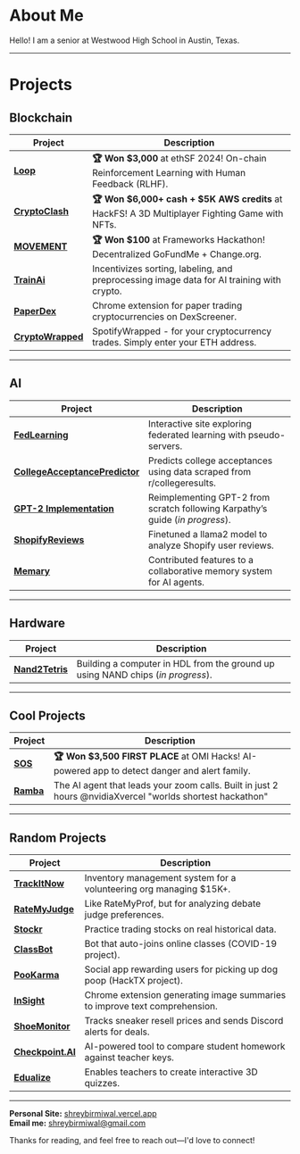 # About Me  
Hello! I am a senior at Westwood High School in Austin, Texas.  

---

# Projects  

## **Blockchain**  
| Project | Description |
|---------|-------------|
|  [**Loop**](https://github.com/shreybirmiwal/L00P-ethSF2024) | **🏆 Won $3,000** at ethSF 2024! On-chain Reinforcement Learning with Human Feedback (RLHF). |
|  [**CryptoClash**](https://github.com/shreybirmiwal/CryptoClash-HackFS2024) | **🏆 Won $6,000+ cash + $5K AWS credits** at HackFS! A 3D Multiplayer Fighting Game with NFTs. |
|  [**MOVEMENT**](https://github.com/shreybirmiwal/movement) | **🏆 Won $100** at Frameworks Hackathon! Decentralized GoFundMe + Change.org. |
|  [**TrainAi**](https://github.com/shreybirmiwal/trainAI) | Incentivizes sorting, labeling, and preprocessing image data for AI training with crypto. |
|  [**PaperDex**](https://github.com/shreybirmiwal/PaperDex) | Chrome extension for paper trading cryptocurrencies on DexScreener. |
|  [**CryptoWrapped**](https://github.com/shreybirmiwal/CryptoWrapped) | SpotifyWrapped - for your cryptocurrency trades. Simply enter your ETH address. |

---

## **AI**  
| Project | Description |
|---------|-------------|
|  [**FedLearning**](https://github.com/shreybirmiwal/fedlearning) | Interactive site exploring federated learning with pseudo-servers. |
|  [**CollegeAcceptancePredictor**](https://github.com/shreybirmiwal/college-predictor) | Predicts college acceptances using data scraped from r/collegeresults. |
|  [**GPT-2 Implementation**](https://github.com/shreybirmiwal/ml-research) | Reimplementing GPT-2 from scratch following Karpathy’s guide (*in progress*). |
|  [**ShopifyReviews**](https://github.com/shreybirmiwal/finetuned-llama2-user_reviews) | Finetuned a llama2 model to analyze Shopify user reviews. |
|  [**Memary**](https://github.com/kingjulio8238/Memary/pull/26) | Contributed features to a collaborative memory system for AI agents. |

---

## **Hardware**  
| Project | Description |
|---------|-------------|
|  [**Nand2Tetris**](https://github.com/shreybirmiwal/nand2tetris) | Building a computer in HDL from the ground up using NAND chips (*in progress*). |

---

## **Cool Projects**  
| Project | Description |
|---------|-------------|
|  [**SOS**](https://github.com/shreybirmiwal/sos) | **🏆 Won $3,500 FIRST PLACE** at OMI Hacks! AI-powered app to detect danger and alert family. |
|  [**Ramba**](https://github.com/shreybirmiwal/Ramba-Nvidia-Hackathon) | The AI agent that leads your zoom calls. Built in just 2 hours @nvidiaXvercel "worlds shortest hackathon" |

---

## **Random Projects**  
| Project | Description |
|---------|-------------|
|  [**TrackItNow**](https://github.com/shreybirmiwal/trackitnow) | Inventory management system for a volunteering org managing $15K+. |
|  [**RateMyJudge**](https://github.com/shreybirmiwal/ratemyjudge) | Like RateMyProf, but for analyzing debate judge preferences. |
|  [**Stockr**](https://github.com/shreybirmiwal/stockr-game) | Practice trading stocks on real historical data. |
|  [**ClassBot**](https://github.com/shreybirmiwal/ClassBot) | Bot that auto-joins online classes (COVID-19 project). |
|  [**PooKarma**](https://github.com/shreybirmiwal/PooKarma-HackTheFutureHackathon2023) | Social app rewarding users for picking up dog poop (HackTX project). |
|  [**InSight**](https://github.com/shreybirmiwal/inSight-Chrome-Extension) | Chrome extension generating image summaries to improve text comprehension. |
|  [**ShoeMonitor**](https://github.com/shreybirmiwal/ShoeMonitor) | Tracks sneaker resell prices and sends Discord alerts for deals. |
|  [**Checkpoint.AI**](https://github.com/shreybirmiwal/checkpoint.ai) | AI-powered tool to compare student homework against teacher keys. |
|  [**Edualize**](https://github.com/shreybirmiwal/Edualize) | Enables teachers to create interactive 3D quizzes. |

---

**Personal Site:** [shreybirmiwal.vercel.app](https://shreybirmiwal.vercel.app)  
**Email me:** shreybirmiwal@gmail.com  

Thanks for reading, and feel free to reach out—I'd love to connect!
